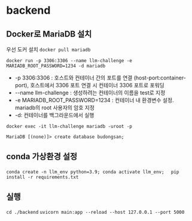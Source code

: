# backend

## Docker로 MariaDB 설치
우선 도커 설치
`docker pull mariadb`

`docker run -p 3306:3306 --name llm-challenge -e MARIADB_ROOT_PASSWORD=1234 -d mariadb`

* -p 3306:3306 : 호스트와 컨테이너 간의 포트를 연결 (host-port:container-port), 호스트에서 3306 포트 연결 시 컨테이너 3306 포트로 포워딩
* --name llm-challenge : 생성하려는 컨테이너의 이름을 test로 지정
* -e MARIADB_ROOT_PASSWORD=1234 : 컨테이너 내 환경변수 설정. mariadb의 root 사용자의 암호 지정
* -d: 컨테이너를 백그라운드에서 실행

`docker exec -it llm-challenge mariadb -uroot -p`

`MariaDB [(none)]> create database budongsan;`

## conda 가상환경 설정
`conda create -n llm_env python=3.9; conda activate llm_env;  `
`pip install -r requirements.txt`


## 실행
`cd ./backend`
`uvicorn main:app --reload --host 127.0.0.1 --port 5000`
